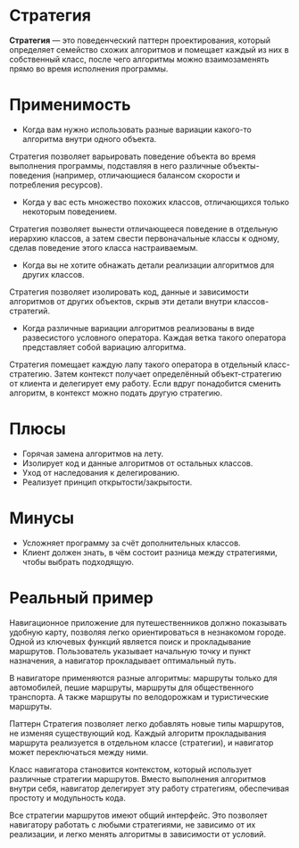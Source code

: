 # Стратегия
**Стратегия** — это поведенческий паттерн проектирования, который определяет семейство схожих алгоритмов и помещает каждый из них в собственный класс, после чего алгоритмы можно взаимозаменять прямо во время исполнения программы.

# Применимость
- Когда вам нужно использовать разные вариации какого-то алгоритма внутри одного объекта.

Стратегия позволяет варьировать поведение объекта во время выполнения программы, подставляя в него различные объекты-поведения (например, отличающиеся балансом скорости и потребления ресурсов).

- Когда у вас есть множество похожих классов, отличающихся только некоторым поведением.

Стратегия позволяет вынести отличающееся поведение в отдельную иерархию классов, а затем свести первоначальные классы к одному, сделав поведение этого класса настраиваемым.

- Когда вы не хотите обнажать детали реализации алгоритмов для других классов.

Стратегия позволяет изолировать код, данные и зависимости алгоритмов от других объектов, скрыв эти детали внутри классов-стратегий.

- Когда различные вариации алгоритмов реализованы в виде развесистого условного оператора. Каждая ветка такого оператора представляет собой вариацию алгоритма.

Стратегия помещает каждую лапу такого оператора в отдельный класс-стратегию. Затем контекст получает определённый объект-стратегию от клиента и делегирует ему работу. Если вдруг понадобится сменить алгоритм, в контекст можно подать другую стратегию.

# Плюсы
- Горячая замена алгоритмов на лету.
- Изолирует код и данные алгоритмов от остальных классов.
- Уход от наследования к делегированию.
- Реализует принцип открытости/закрытости.

# Минусы
- Усложняет программу за счёт дополнительных классов.
- Клиент должен знать, в чём состоит разница между стратегиями, чтобы выбрать подходящую.

# Реальный пример
Навигационное приложение для путешественников должно показывать удобную карту, позволяя легко ориентироваться в незнакомом городе. Одной из ключевых функций является поиск и прокладывание маршрутов. Пользователь указывает начальную точку и пункт назначения, а навигатор прокладывает оптимальный путь.

В навигаторе применяются разные алгоритмы: маршруты только для автомобилей, пешие маршруты, маршруты для общественного транспорта. А также маршруты по велодорожкам и туристические маршруты.

Паттерн Стратегия позволяет легко добавлять новые типы маршрутов, не изменяя существующий код. Каждый алгоритм прокладывания маршрута реализуется в отдельном классе (стратегии), и навигатор может переключаться между ними.

Класс навигатора становится контекстом, который использует различные стратегии маршрутов. Вместо выполнения алгоритмов внутри себя, навигатор делегирует эту работу стратегиям, обеспечивая простоту и модульность кода.

Все стратегии маршрутов имеют общий интерфейс. Это позволяет навигатору работать с любыми стратегиями, не зависимо от их реализации, и легко менять алгоритмы в зависимости от условий.
